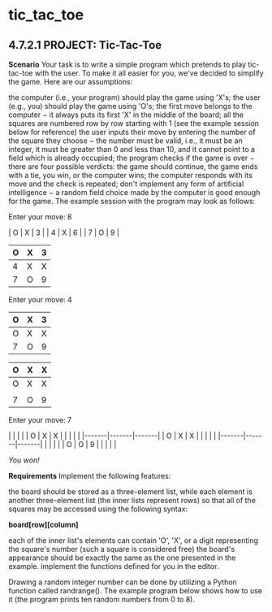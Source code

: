 # tic_tac_toe
## 4.7.2.1 PROJECT: Tic-Tac-Toe

**Scenario**
Your task is to write a simple program which pretends to play tic-tac-toe with the user. To make it all easier for you, we've decided to simplify the game. Here are our assumptions:

the computer (i.e., your program) should play the game using 'X's;
the user (e.g., you) should play the game using 'O's;
the first move belongs to the computer − it always puts its first 'X' in the middle of the board;
all the squares are numbered row by row starting with 1 (see the example session below for reference)
the user inputs their move by entering the number of the square they choose − the number must be valid, i.e., it must be an integer, it must be greater than 0 and less than 10, and it cannot point to a field which is already occupied;
the program checks if the game is over − there are four possible verdicts: the game should continue, the game ends with a tie, you win, or the computer wins;
the computer responds with its move and the check is repeated;
don't implement any form of artificial intelligence − a random field choice made by the computer is good enough for the game.
The example session with the program may look as follows:

Enter your move: 8

|   O   |   X   |   3   |
|   4   |   X   |   6   |
|   7   |   O   |   9   |


|   O   |   X   |   3   |
|-------|-------|-------|
|   4   |   X   |   X   |
|   7   |   O   |   9   |

Enter your move: 4

|   O   |   X   |   3   |
|-------|-------|-------|
|   O   |   X   |   X   |
|   7   |   O   |   9   |


|   O   |   X   |   X   |
|-------|-------|-------|
|   O   |   X   |   X   |
|       |       |       |
|   7   |   O   |   9   |

Enter your move: 7

|       |       |       |
|   O   |   X   |   X   |
|       |       |       |
|-------|-------|-------|
|   O   |   X   |   X   |
|       |       |       |
|-------|-------|-------|
|       |       |       |
|   O   |   O   |   9   |
|       |       |       |

_You won!_

**Requirements**
Implement the following features:

the board should be stored as a three-element list, while each element is another three-element list (the inner lists represent rows) so that all of the squares may be accessed using the following syntax:

__board[row][column]__


each of the inner list's elements can contain 'O', 'X', or a digit representing the square's number (such a square is considered free)
the board's appearance should be exactly the same as the one presented in the example.
implement the functions defined for you in the editor.

Drawing a random integer number can be done by utilizing a Python function called randrange(). The example program below shows how to use it (the program prints ten random numbers from 0 to 8).

